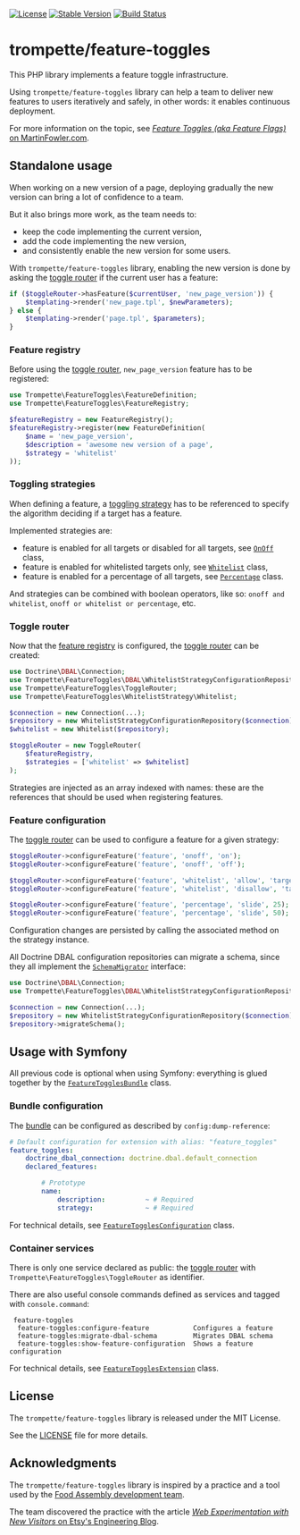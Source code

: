 [![License](https://poser.pugx.org/trompette/feature-toggles/license)](LICENSE)
[![Stable Version](https://poser.pugx.org/trompette/feature-toggles/v/stable)](https://packagist.org/packages/trompette/feature-toggles)
[![Build Status](https://travis-ci.com/trompette/php-feature-toggles.svg?branch=master)](https://travis-ci.com/trompette/php-feature-toggles)

# trompette/feature-toggles

This PHP library implements a feature toggle infrastructure.
 
Using `trompette/feature-toggles` library can help a team to deliver new
features to users iteratively and safely, in other words: it enables continuous
deployment.

For more information on the topic, see [*Feature Toggles (aka Feature Flags)* on
MartinFowler.com](https://martinfowler.com/articles/feature-toggles.html).

## Standalone usage

When working on a new version of a page, deploying gradually the new version can
bring a lot of confidence to a team.

But it also brings more work, as the team needs to:
- keep the code implementing the current version,
- add the code implementing the new version,
- and consistently enable the new version for some users.

With `trompette/feature-toggles` library, enabling the new version is done by
asking the [toggle router](sources/ToggleRouter.php) if the current user has a
feature:

```php
if ($toggleRouter->hasFeature($currentUser, 'new_page_version')) {
    $templating->render('new_page.tpl', $newParameters);
} else {
    $templating->render('page.tpl', $parameters);
}
```

### Feature registry

Before using the [toggle router](sources/ToggleRouter.php), `new_page_version`
feature has to be registered:

```php
use Trompette\FeatureToggles\FeatureDefinition;
use Trompette\FeatureToggles\FeatureRegistry;

$featureRegistry = new FeatureRegistry();
$featureRegistry->register(new FeatureDefinition(
    $name = 'new_page_version',
    $description = 'awesome new version of a page',
    $strategy = 'whitelist'
));
```

### Toggling strategies

When defining a feature, a [toggling strategy](sources/TogglingStrategy.php) has
to be referenced to specify the algorithm deciding if a target has a feature.

Implemented strategies are:
- feature is enabled for all targets or disabled for all targets, see
[`OnOff`](sources/OnOffStrategy/OnOff.php) class,
- feature is enabled for whitelisted targets only, see
[`Whitelist`](sources/WhitelistStrategy/Whitelist.php) class,
- feature is enabled for a percentage of all targets, see
[`Percentage`](sources/PercentageStrategy/Percentage.php) class.

And strategies can be combined with boolean operators, like so:
`onoff and whitelist`, `onoff or whitelist or percentage`, etc.

### Toggle router 

Now that the [feature registry](sources/FeatureRegistry.php) is configured, the
[toggle router](sources/ToggleRouter.php) can be created:

```php
use Doctrine\DBAL\Connection;
use Trompette\FeatureToggles\DBAL\WhitelistStrategyConfigurationRepository;
use Trompette\FeatureToggles\ToggleRouter;
use Trompette\FeatureToggles\WhitelistStrategy\Whitelist;

$connection = new Connection(...);
$repository = new WhitelistStrategyConfigurationRepository($connection);
$whitelist = new Whitelist($repository);

$toggleRouter = new ToggleRouter(
    $featureRegistry,
    $strategies = ['whitelist' => $whitelist]
);
```

Strategies are injected as an array indexed with names: these are the references
that should be used when registering features.   

### Feature configuration

The [toggle router](sources/ToggleRouter.php) can be used to configure a feature
for a given strategy:

```php
$toggleRouter->configureFeature('feature', 'onoff', 'on');
$toggleRouter->configureFeature('feature', 'onoff', 'off');

$toggleRouter->configureFeature('feature', 'whitelist', 'allow', 'target');
$toggleRouter->configureFeature('feature', 'whitelist', 'disallow', 'target');

$toggleRouter->configureFeature('feature', 'percentage', 'slide', 25);
$toggleRouter->configureFeature('feature', 'percentage', 'slide', 50);
```

Configuration changes are persisted by calling the associated method on the
strategy instance.

All Doctrine DBAL configuration repositories can migrate a schema, since they
all implement the [`SchemaMigrator`](sources/DBAL/SchemaMigrator.php) interface:

```php
use Doctrine\DBAL\Connection;
use Trompette\FeatureToggles\DBAL\WhitelistStrategyConfigurationRepository;

$connection = new Connection(...);
$repository = new WhitelistStrategyConfigurationRepository($connection);
$repository->migrateSchema();
```

## Usage with Symfony

All previous code is optional when using Symfony: everything is glued together
by the [`FeatureTogglesBundle`](sources/Bundle/FeatureTogglesBundle.php) class.

### Bundle configuration

The [bundle](sources/Bundle/FeatureTogglesBundle.php) can be configured as
described by `config:dump-reference`:
  
```yaml
# Default configuration for extension with alias: "feature_toggles"
feature_toggles:
    doctrine_dbal_connection: doctrine.dbal.default_connection
    declared_features:

        # Prototype
        name:
            description:          ~ # Required
            strategy:             ~ # Required
```

For technical details, see
[`FeatureTogglesConfiguration`](sources/Bundle/FeatureTogglesConfiguration.php)
class.
 
### Container services

There is only one service declared as public: the [toggle
router](sources/ToggleRouter.php) with `Trompette\FeatureToggles\ToggleRouter`
as identifier.

There are also useful console commands defined as services and tagged with
`console.command`:

```
 feature-toggles
  feature-toggles:configure-feature           Configures a feature
  feature-toggles:migrate-dbal-schema         Migrates DBAL schema
  feature-toggles:show-feature-configuration  Shows a feature configuration
```

For technical details, see
[`FeatureTogglesExtension`](sources/Bundle/FeatureTogglesExtension.php) class.

## License

The `trompette/feature-toggles` library is released under the MIT License.

See the [LICENSE](LICENSE) file for more details.
   
## Acknowledgments

The `trompette/feature-toggles` library is inspired by a practice and a tool
used by the [Food Assembly development team](https://github.com/lrqdo).

The team discovered the practice with the article [*Web Experimentation with New
Visitors* on Etsy's Engineering
Blog](https://codeascraft.com/2014/04/03/web-experimentation-with-new-visitors).
